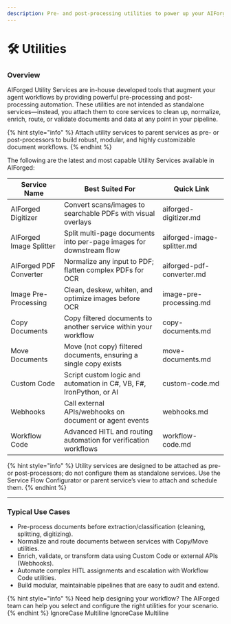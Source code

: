 ```yaml
---
description: Pre- and post-processing utilities to power up your AIForged agent workflows.
---
```


# 🛠️ Utilities

### Overview

AIForged Utility Services are in-house developed tools that augment your agent workflows by providing powerful pre-processing and post-processing automation. These utilities are not intended as standalone services—instead, you attach them to core services to clean up, normalize, enrich, route, or validate documents and data at any point in your pipeline.

{% hint style="info" %}
Attach utility services to parent services as pre- or post-processors to build robust, modular, and highly customizable document workflows.
{% endhint %}

The following are the latest and most capable Utility Services available in AIForged:

| Service Name            | Best Suited For                                                     | Quick Link                 |
| ----------------------- | ------------------------------------------------------------------- | -------------------------- |
| AIForged Digitizer      | Convert scans/images to searchable PDFs with visual overlays        | aiforged-digitizer.md      |
| AIForged Image Splitter | Split multi-page documents into per-page images for downstream flow | aiforged-image-splitter.md |
| AIForged PDF Converter  | Normalize any input to PDF; flatten complex PDFs for OCR            | aiforged-pdf-converter.md  |
| Image Pre-Processing    | Clean, deskew, whiten, and optimize images before OCR               | image-pre-processing.md    |
| Copy Documents          | Copy filtered documents to another service within your workflow     | copy-documents.md          |
| Move Documents          | Move (not copy) filtered documents, ensuring a single copy exists   | move-documents.md          |
| Custom Code             | Script custom logic and automation in C#, VB, F#, IronPython, or AI | custom-code.md             |
| Webhooks                | Call external APIs/webhooks on document or agent events             | webhooks.md                |
| Workflow Code           | Advanced HITL and routing automation for verification workflows     | workflow-code.md           |

{% hint style="info" %}
Utility services are designed to be attached as pre- or post-processors; do not configure them as standalone services. Use the Service Flow Configurator or parent service’s view to attach and schedule them.
{% endhint %}

***

### Typical Use Cases

* Pre-process documents before extraction/classification (cleaning, splitting, digitizing).
* Normalize and route documents between services with Copy/Move utilities.
* Enrich, validate, or transform data using Custom Code or external APIs (Webhooks).
* Automate complex HITL assignments and escalation with Workflow Code utilities.
* Build modular, maintainable pipelines that are easy to audit and extend.

{% hint style="info" %}
Need help designing your workflow? The AIForged team can help you select and configure the right utilities for your scenario.
{% endhint %}
 IgnoreCase Multiline IgnoreCase Multiline
